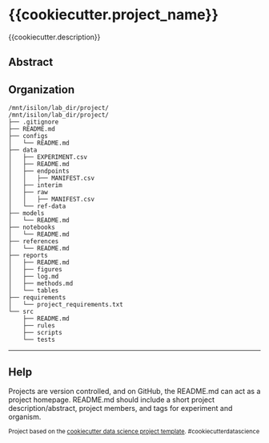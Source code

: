 {{cookiecutter.project_name}}
==============================

{{cookiecutter.description}}

Abstract
-----------

Organization
------------
```
/mnt/isilon/lab_dir/project/
/mnt/isilon/lab_dir/project/
├── .gitignore
├── README.md
├── configs
│   └── README.md
├── data
│   ├── EXPERIMENT.csv
│   ├── README.md
│   ├── endpoints
│   │   ├── MANIFEST.csv
│   ├── interim
│   ├── raw
│   │   ├── MANIFEST.csv
│   └── ref-data
├── models
│   └── README.md
├── notebooks
│   └── README.md
├── references
│   └── README.md
├── reports
│   ├── README.md
│   ├── figures
│   ├── log.md
│   ├── methods.md
│   └── tables
├── requirements
│   └── project_requirements.txt
└── src
    ├── README.md
    ├── rules
    ├── scripts
    └── tests
```
--------

## Help
Projects are version controlled, and on GitHub, the README.md can act as a project homepage. README.md should include a short project description/abstract, project members, and tags for experiment and organism.

<p><small>Project based on the <a target="_blank" href="https://drivendata.github.io/cookiecutter-data-science/">cookiecutter data science project template</a>. #cookiecutterdatascience</small></p>
